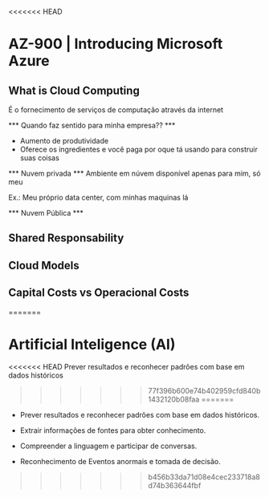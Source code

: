 <<<<<<< HEAD
# AZ-900 | Introducing Microsoft Azure

## What is Cloud Computing

É o fornecimento de serviços de computação através da internet

*** Quando faz sentido para minha empresa?? ***

 - Aumento de produtividade
 - Oferece os ingredientes e você paga por oque tá usando para construir suas coisas

 *** Nuvem privada ***
Ambiente em núvem disponível apenas para mim, só meu

  Ex.: Meu próprio data center, com minhas maquinas lá

*** Nuvem Pública ***

## Shared Responsability

## Cloud Models

## Capital Costs vs Operacional Costs
=======
# Artificial Inteligence (AI)

<<<<<<< HEAD
Prever resultados e reconhecer padrões com base em dados históricos
>>>>>>> 77f396b600e74b402959cfd840b1432120b08faa
=======
- Prever resultados e reconhecer padrões com base em dados históricos.

- Extrair informações de fontes para obter conhecimento. 

- Compreender a linguagem e participar de conversas.

- Reconhecimento de Eventos anormais e tomada de decisão.
>>>>>>> b456b33da71d08e4cec233718a8d74b363644fbf
